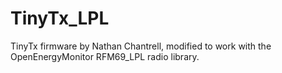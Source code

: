 # TinyTx_LPL
TinyTx firmware by Nathan Chantrell, modified to work with the OpenEnergyMonitor RFM69_LPL radio library.
